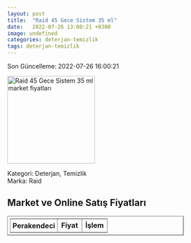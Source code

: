 ```yaml
---
layout: post
title:  "Raid 45 Gece Sistem 35 ml"
date:   2022-07-26 13:00:21 +0300
image: undefined
categories: deterjan-temizlik
tags: deterjan-temizlik
---
```


Son Güncelleme: 2022-07-26 16:00:21

<img src="undefined" width="200" alt="Raid 45 Gece Sistem 35 ml market fiyatları" />

Kategori: Deterjan, Temizlik
<br />
Marka: Raid

<h2>Market ve Online Satış Fiyatları</h2>

<table border="1" style="padding: 5px;width:80%;">
  <tr>
    <td style="padding: 5px;"><strong>Perakendeci</strong></td>
    <td><strong>Fiyat</strong></td>
    <td><strong>İşlem</strong></td>
  </tr>
  
</table>
